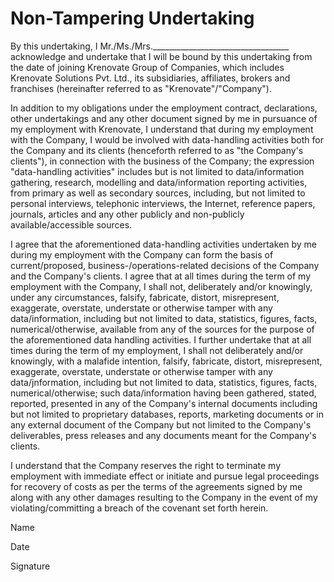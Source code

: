 # **Non-Tampering Undertaking**

By this undertaking, I Mr./Ms./Mrs.__________________________________ acknowledge and undertake that I will be bound by this undertaking from the date of joining Krenovate Group of Companies, which includes Krenovate Solutions Pvt. Ltd., its subsidiaries, affiliates, brokers and franchises (hereinafter referred to as "Krenovate"/"Company").

In addition to my obligations under the employment contract, declarations, other undertakings and any other document signed by me in pursuance of my employment with Krenovate, I understand that during my employment with the Company, I would be involved with data-handling activities both for the Company and its clients (henceforth referred to as "the Company's clients"), in connection with the business of the Company; the expression "data-handling activities" includes but is not limited to data/information gathering, research, modelling and data/information reporting activities, from primary as well as secondary sources, including, but not limited to personal interviews, telephonic interviews, the Internet, reference papers, journals, articles and any other publicly and non-publicly available/accessible sources.

I agree that the aforementioned data-handling activities undertaken by me during my employment with the Company can form the basis of current/proposed, business-/operations-related decisions of the Company and the Company's clients. I agree that at all times during the term of my employment with the Company, I shall not, deliberately and/or knowingly, under any circumstances, falsify, fabricate, distort, misrepresent, exaggerate, overstate, understate or otherwise tamper with any data/information, including but not limited to data, statistics, figures, facts, numerical/otherwise, available from any of the sources for the purpose of the aforementioned data handling activities. I further undertake that at all times during the term of my employment, I shall not deliberately and/or knowingly, with a malafide intention, falsify, fabricate, distort, misrepresent, exaggerate, overstate, understate or otherwise tamper with any data/jnformation, including but not limited to data, statistics, figures, facts, numerical/otherwise; such data/information having been gathered, stated, reported, presented in any of the Company's internal documents including but not limited to proprietary databases, reports, marketing documents or in any external document of the Company but not limited to the Company's deliverables, press releases and any documents meant for the Company's clients.

I understand that the Company reserves the right to terminate my employment with immediate effect or initiate and pursue legal proceedings for recovery of costs as per the terms of the agreements signed by me along with any other damages resulting to the Company in the event of my violating/committing a breach of the covenant set forth herein.





Name

Date

Signature

